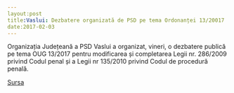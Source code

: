 ```yaml
---
layout:post
title:Vaslui: Dezbatere organizată de PSD pe tema Ordonanței 13/20017
date:2017-02-03
---
```


Organizația Județeană a PSD Vaslui a organizat, vineri, o dezbatere publică pe tema OUG 13/2017 pentru modificarea și completarea Legii nr. 286/2009 privind Codul penal și a Legii nr 135/2010 privind Codul de procedură penală.


[Sursa](http://www.agerpres.ro/politica/2017/02/03/vaslui-dezbatere-organizata-de-psd-pe-tema-ordonantei-13-20017-20-44-56)
